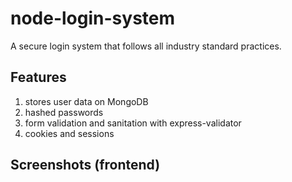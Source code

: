 # node-login-system
A secure login system that follows all industry standard practices.

## Features
1. stores user data on MongoDB
2. hashed passwords
3. form validation and sanitation with express-validator
4. cookies and sessions

## Screenshots (frontend)

